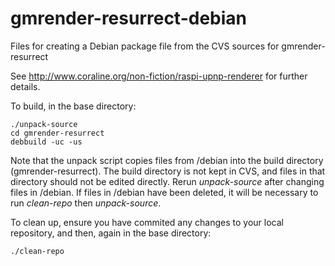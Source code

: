 gmrender-resurrect-debian
=========================

Files for creating a Debian package file from the CVS sources for gmrender-resurrect

See http://www.coraline.org/non-fiction/raspi-upnp-renderer for further details.

To build, in the base directory:

    ./unpack-source
    cd gmrender-resurrect
    debbuild -uc -us

Note that the unpack script copies files from /debian into the build directory
(gmrender-resurrect).  The build directory is not kept in CVS, and files in that
directory should not be edited directly.  Rerun *unpack-source* after changing
files in /debian.  If files in /debian have been deleted, it will be necessary
to run *clean-repo* then *unpack-source*.

To clean up, ensure you have commited any changes to your local
repository, and then, again in the base directory:

    ./clean-repo

